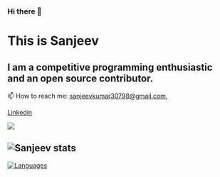 ### Hi there 👋

<!--
**sanjeev30798/sanjeev30798** is a ✨ _special_ ✨ repository because its `README.md` (this file) appears on your GitHub profile.

Here are some ideas to get you started:

- 🔭 I’m currently working on ...
- 🌱 I’m currently learning ...
- 👯 I’m looking to collaborate on ...
- 🤔 I’m looking for help with ...
- 💬 Ask me about ...
- 📫 How to reach me: ...
- 😄 Pronouns: ...
- ⚡ Fun fact: ...
-->
# This is Sanjeev
I am a competitive programming enthusiastic and an open source contributor.
--
📫 How to reach me: sanjeevkumar30798@gmail.com, <div class="LI-profile-badge"  data-version="v1" data-size="medium" data-locale="en_US" data-type="vertical" data-theme="dark" data-vanity="sanjeev98"><a class="LI-simple-link" href='https://in.linkedin.com/in/sanjeev98?trk=profile-badge'>Linkedin</a></div>

![](https://komarev.com/ghpvc/?username=sanjeev30798&color=green)

![Sanjeev stats](https://github-readme-stats.vercel.app/api?username=sanjeev30798&show_icons=true&theme=synthwave)
--
[![Languages](https://github-readme-stats.vercel.app/api/top-langs/?username=sanjeev30798&layout=compact)](https://github.com/anuraghazra/github-readme-stats)
